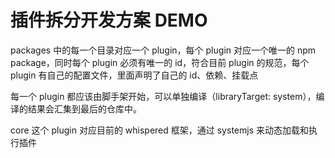# 插件拆分开发方案 DEMO

packages 中的每一个目录对应一个 plugin，每个 plugin 对应一个唯一的 npm package，同时每个 plugin 必须有唯一的 id，符合目前 plugin 的规范，每个 plugin 有自己的配置文件，里面声明了自己的 id、依赖、挂载点

每一个 plugin 都应该由脚手架开始，可以单独编译（libraryTarget: system），编译的结果会汇集到最后的仓库中。

core 这个 plugin 对应目前的 whispered 框架，通过 systemjs 来动态加载和执行插件
